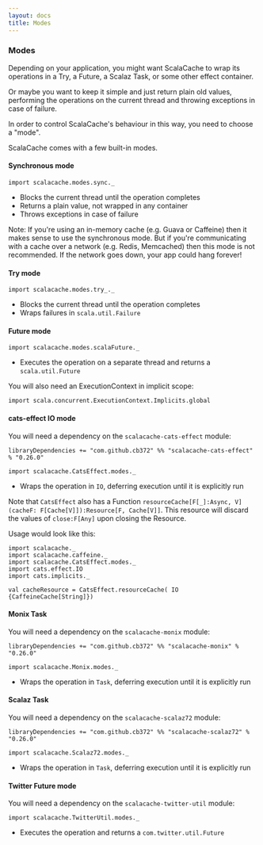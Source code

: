 ```yaml
---
layout: docs
title: Modes
---
```


### Modes

Depending on your application, you might want ScalaCache to wrap its operations in a Try, a Future, a Scalaz Task, or some other effect container.

Or maybe you want to keep it simple and just return plain old values, performing the operations on the current thread and throwing exceptions in case of failure.

In order to control ScalaCache's behaviour in this way, you need to choose a "mode".

ScalaCache comes with a few built-in modes.

#### Synchronous mode

```tut:silent
import scalacache.modes.sync._
```

* Blocks the current thread until the operation completes
* Returns a plain value, not wrapped in any container
* Throws exceptions in case of failure

Note: If you're using an in-memory cache (e.g. Guava or Caffeine) then it makes sense to use the synchronous mode. But if you're communicating with a cache over a network (e.g. Redis, Memcached) then this mode is not recommended. If the network goes down, your app could hang forever!

#### Try mode

```tut:silent
import scalacache.modes.try_._
```

* Blocks the current thread until the operation completes
* Wraps failures in `scala.util.Failure`

#### Future mode

```tut:silent
import scalacache.modes.scalaFuture._
```

* Executes the operation on a separate thread and returns a `scala.util.Future`

You will also need an ExecutionContext in implicit scope:

```tut:silent
import scala.concurrent.ExecutionContext.Implicits.global
```

#### cats-effect IO mode

You will need a dependency on the `scalacache-cats-effect` module:

```
libraryDependencies += "com.github.cb372" %% "scalacache-cats-effect" % "0.26.0"
```

```tut:silent
import scalacache.CatsEffect.modes._
```

* Wraps the operation in `IO`, deferring execution until it is explicitly run

Note that `CatsEffect` also has a Function `resourceCache[F[_]:Async, V](cacheF: F[Cache[V]]):Resource[F, Cache[V]]`. This resource will discard the values of `close:F[Any]` upon closing the Resource. 

Usage would look like this:

```tut:silent
import scalacache._
import scalacache.caffeine._
import scalacache.CatsEffect.modes._
import cats.effect.IO
import cats.implicits._

val cacheResource = CatsEffect.resourceCache( IO {CaffeineCache[String]})
```

#### Monix Task

You will need a dependency on the `scalacache-monix` module:

```
libraryDependencies += "com.github.cb372" %% "scalacache-monix" % "0.26.0"
```

```tut:silent
import scalacache.Monix.modes._
```

* Wraps the operation in `Task`, deferring execution until it is explicitly run

#### Scalaz Task

You will need a dependency on the `scalacache-scalaz72` module:

```
libraryDependencies += "com.github.cb372" %% "scalacache-scalaz72" % "0.26.0"
```

```tut:silent
import scalacache.Scalaz72.modes._
```

* Wraps the operation in `Task`, deferring execution until it is explicitly run

#### Twitter Future mode

You will need a dependency on the `scalacache-twitter-util` module:

```tut:silent
import scalacache.TwitterUtil.modes._
```

* Executes the operation and returns a `com.twitter.util.Future`
